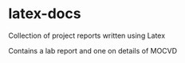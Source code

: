 # latex-docs

Collection of project reports written using Latex

Contains a lab report and one on details of MOCVD 
